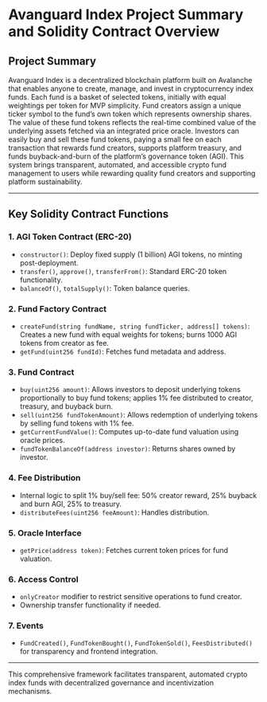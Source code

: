 # Avanguard Index Project Summary and Solidity Contract Overview

## Project Summary
Avanguard Index is a decentralized blockchain platform built on Avalanche that enables anyone to create, manage, and invest in cryptocurrency index funds. Each fund is a basket of selected tokens, initially with equal weightings per token for MVP simplicity. Fund creators assign a unique ticker symbol to the fund’s own token which represents ownership shares. The value of these fund tokens reflects the real-time combined value of the underlying assets fetched via an integrated price oracle. Investors can easily buy and sell these fund tokens, paying a small fee on each transaction that rewards fund creators, supports platform treasury, and funds buyback-and-burn of the platform’s governance token (AGI). This system brings transparent, automated, and accessible crypto fund management to users while rewarding quality fund creators and supporting platform sustainability.

---

## Key Solidity Contract Functions

### 1. AGI Token Contract (ERC-20)
- `constructor()`: Deploy fixed supply (1 billion) AGI tokens, no minting post-deployment.
- `transfer()`, `approve()`, `transferFrom()`: Standard ERC-20 token functionality.
- `balanceOf()`, `totalSupply()`: Token balance queries.

### 2. Fund Factory Contract
- `createFund(string fundName, string fundTicker, address[] tokens)`: Creates a new fund with equal weights for tokens; burns 1000 AGI tokens from creator as fee.
- `getFund(uint256 fundId)`: Fetches fund metadata and address.

### 3. Fund Contract
- `buy(uint256 amount)`: Allows investors to deposit underlying tokens proportionally to buy fund tokens; applies 1% fee distributed to creator, treasury, and buyback burn.
- `sell(uint256 fundTokenAmount)`: Allows redemption of underlying tokens by selling fund tokens with 1% fee.
- `getCurrentFundValue()`: Computes up-to-date fund valuation using oracle prices.
- `fundTokenBalanceOf(address investor)`: Returns shares owned by investor.

### 4. Fee Distribution
- Internal logic to split 1% buy/sell fee: 50% creator reward, 25% buyback and burn AGI, 25% to treasury.
- `distributeFees(uint256 feeAmount)`: Handles distribution.

### 5. Oracle Interface
- `getPrice(address token)`: Fetches current token prices for fund valuation.

### 6. Access Control
- `onlyCreator` modifier to restrict sensitive operations to fund creator.
- Ownership transfer functionality if needed.

### 7. Events
- `FundCreated()`, `FundTokenBought()`, `FundTokenSold()`, `FeesDistributed()` for transparency and frontend integration.

---

This comprehensive framework facilitates transparent, automated crypto index funds with decentralized governance and incentivization mechanisms.
